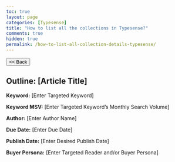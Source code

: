 ```yaml
---
toc: true
layout: page
categories: [Typesense]
title: "How to list all the collections in Typesense?"
comments: true
hidden: true
permalink: /how-to-list-all-collection-details-typesense/
---
```


<button class="back-button" onclick="window.history.back()"><< Back</button>

## Outline: [Article Title]

**Keyword:** [Enter Targeted Keyword]

**Keyword MSV:** [Enter Targeted Keyword’s Monthly Search Volume]

**Author:** [Enter Author Name]

**Due Date:** [Enter Due Date]

**Publish Date:** [Enter Desired Publish Date]

**Buyer Persona:** [Enter Targeted Reader and/or Buyer Persona]

<br>
